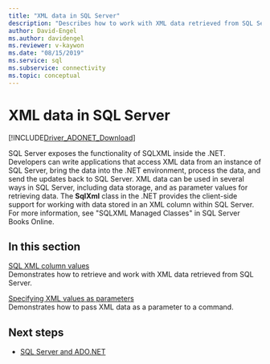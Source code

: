```yaml
---
title: "XML data in SQL Server"
description: "Describes how to work with XML data retrieved from SQL Server."
author: David-Engel
ms.author: davidengel
ms.reviewer: v-kaywon
ms.date: "08/15/2019"
ms.service: sql
ms.subservice: connectivity
ms.topic: conceptual
---
```

# XML data in SQL Server

[!INCLUDE[Driver_ADONET_Download](../../../includes/driver_adonet_download.md)]

SQL Server exposes the functionality of SQLXML inside the .NET. Developers can write applications that access XML data from an instance of SQL Server, bring the data into the .NET environment, process the data, and send the updates back to SQL Server. XML data can be used in several ways in SQL Server, including data storage, and as parameter values for retrieving data. The **SqlXml** class in the .NET provides the client-side support for working with data stored in an XML column within SQL Server. For more information, see "SQLXML Managed Classes" in SQL Server Books Online.  
  
## In this section  
[SQL XML column values](sql-xml-column-values.md)  
Demonstrates how to retrieve and work with XML data retrieved from SQL Server.  
  
[Specifying XML values as parameters](specify-xml-values-parameters.md)  
Demonstrates how to pass XML data as a parameter to a command.  
  
## Next steps
- [SQL Server and ADO.NET](index.md)
